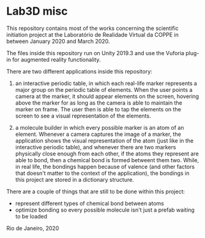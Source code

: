 # Lab3D misc

This repository contains most of the works concerning the scientific initiation project at the Laboratório de Realidade Virtual da COPPE in between January 2020 and March 2020.

The files inside this repository run on Unity 2019.3 and use the Vuforia plug-in for augmented reality functionality.

There are two different applications inside this repository:

1. an interactive periodic table, in which each real-life marker represents a major group on the periodic table of elements. When the user points a camera at the marker, it should appear elements on the screen, hovering above the marker for as long as the camera is able to maintain the marker on frame. The user then is able to tap the elements on the screen to see a visual representation of the elements.

2. a molecule builder in which every possible marker is an atom of an element. Whenever a camera captures the image of a marker, the application shows the visual representation of the atom (just like in the interactive periodic table), and whenever there are two markers physically close enough from each other, if the atoms they represent are able to bond, then a chemical bond is formed betweent them two. While, in real life, the bondings happen because of valence (and other factors that doesn't matter to the context of the application), the bondings in this project are stored in a dictionary structure.

There are a couple of things that are still to be done within this project:
 - represent different types of chemical bond between atoms
 - optimize bonding so every possible molecule isn't just a prefab waiting to be loaded
 
 Rio de Janeiro, 2020
